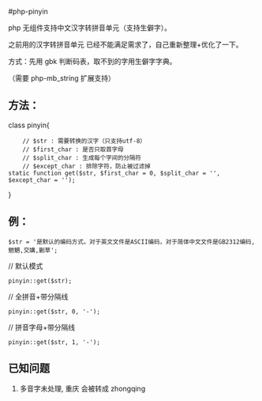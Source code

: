 #php-pinyin

php 无组件支持中文汉字转拼音单元（支持生僻字）。

之前用的汉字转拼音单元 已经不能满足需求了，自己重新整理+优化了一下。

方式：先用 gbk 判断码表，取不到的字用生僻字字典。


（需要 php-mb_string 扩展支持）


## 方法： ##


class pinyin{

        // $str : 需要转换的汉字（只支持utf-8）
        // $first_char : 是否只取首字母
        // $split_char : 生成每个字间的分隔符
        // $except_char : 排除字符，防止被过滤掉
	static function get($str, $first_char = 0, $split_char = '', $except_char = '');
}



## 例： ##


`$str = '是默认的编码方式。对于英文文件是ASCII编码，对于简体中文文件是GB2312编码,魍魉,交媾,蒯草';`

// 默认模式

`pinyin::get($str);`

// 全拼音+带分隔线

`pinyin::get($str, 0, '-');`


// 拼音字母+带分隔线

`pinyin::get($str, 1, '-');`


## 已知问题 ##

1. 多音字未处理, 重庆 会被转成 zhongqing 